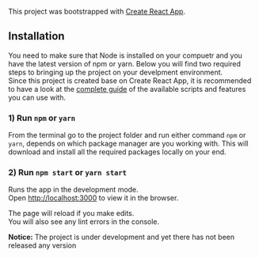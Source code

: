 This project was bootstrapped with [Create React App](https://github.com/facebookincubator/create-react-app).

## Installation
You need to make sure that Node is installed on your compuetr and you have the latest version of npm or yarn. Below you will find two required steps to bringing up the project on your develpment environment.<br> Since this project is created base on Create React App, it is recommended to have a look at the [complete guide](https://github.com/facebookincubator/create-react-app/blob/master/packages/react-scripts/template/README.md) of the available scripts and features you can use with.

### 1) Run `npm` or `yarn`
From the terminal go to the project folder and run either command `npm` or `yarn`, depends on which package manager are you working with. This will download and install all the required packages locally on your end.<br>

### 2) Run `npm start` or `yarn start`

Runs the app in the development mode.<br>
Open [http://localhost:3000](http://localhost:3000) to view it in the browser.

The page will reload if you make edits.<br>
You will also see any lint errors in the console.

 <b>Notice:</b> The project is under development and yet there has not been released any version
